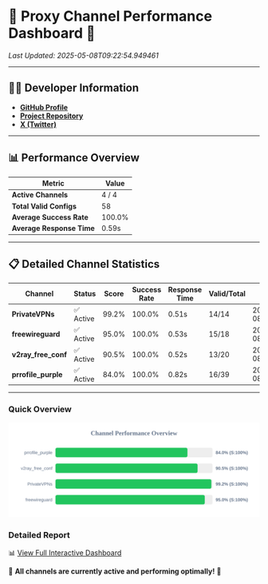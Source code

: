 # 🌟 Proxy Channel Performance Dashboard 🌟

_Last Updated: 2025-05-08T09:22:54.949461_

---

## 👩‍💻 Developer Information

- **[GitHub Profile](https://github.com/4n0nymou3)**  
- **[Project Repository](https://github.com/4n0nymou3/multi-proxy-config-fetcher)**  
- **[X (Twitter)](https://x.com/4n0nymou3)**  

---

## 📊 Performance Overview

| Metric                | Value       |
|-----------------------|-------------|
| **Active Channels**   | 4 / 4       |
| **Total Valid Configs** | 58          |
| **Average Success Rate** | 100.0%      |
| **Average Response Time** | 0.59s       |

---

## 📋 Detailed Channel Statistics

| Channel          | Status     | Score  | Success Rate | Response Time | Valid/Total | Last Success               |
|------------------|------------|--------|--------------|---------------|-------------|----------------------------|
| **PrivateVPNs**  | ✅ Active  | 99.2%  | 100.0% | 0.51s         | 14/14       | 2025-05-08T09:22:54.395166 |
| **freewireguard**  | ✅ Active  | 95.0%  | 100.0% | 0.53s         | 15/18       | 2025-05-08T09:22:54.948013 |
| **v2ray_free_conf**  | ✅ Active  | 90.5%  | 100.0% | 0.52s         | 13/20       | 2025-05-08T09:22:53.854480 |
| **prrofile_purple**  | ✅ Active  | 84.0%  | 100.0% | 0.82s         | 16/39       | 2025-05-08T09:22:53.273240 |

---

### Quick Overview
<div align="center">
  <a href="https://raw.githubusercontent.com/nullluser/NullRepo/refs/heads/main/assets/channel_stats_chart.svg">
    <img src="https://raw.githubusercontent.com/nullluser/NullRepo/refs/heads/main/assets/channel_stats_chart.svg" alt="Source Performance Statistics" width="800">
  </a>
</div>

### Detailed Report
📊 [View Full Interactive Dashboard](https://htmlpreview.github.io/?https://github.com/nullluser/NullRepo/blob/main/assets/performance_report.html)

🎉 **All channels are currently active and performing optimally!** 🎉
